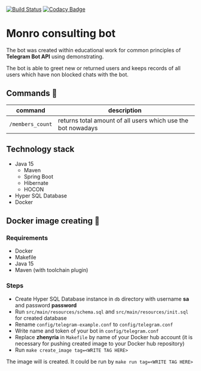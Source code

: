 [![Build Status](https://travis-ci.com/Zhenyria/monro-consulting-bot.svg?branch=master)](https://travis-ci.org/Zhenyria/monro-consulting-bot)
[![Codacy Badge](https://app.codacy.com/project/badge/Grade/35f78eaef7d84690ad81819853527f8c)](https://www.codacy.com/gh/Zhenyria/monro-consulting-bot/dashboard?utm_source=github.com&amp;utm_medium=referral&amp;utm_content=Zhenyria/monro-consulting-bot&amp;utm_campaign=Badge_Grade)

# Monro consulting bot

The bot was created within educational work for common principles of **Telegram Bot API** using demonstrating.

The bot is able to greet new or returned users and keeps records of all users which have non blocked chats with the bot.

## Commands :speech_balloon:

| command          | description                                                  |
|------------------|--------------------------------------------------------------|
| `/members_count` | returns total amount of all users which use the bot nowadays |

## Technology stack

- Java 15
  - Maven
  - Spring Boot
  - Hibernate
  - HOCON
- Hyper SQL Database
- Docker

## Docker image creating :whale:

### Requirements

- Docker
- Makefile
- Java 15
- Maven (with toolchain plugin)

### Steps

- Create Hyper SQL Database instance in `db` directory with username **sa** and password **password**
- Run `src/main/resources/schema.sql` and `src/main/resources/init.sql` for created database
- Rename `config/telegram-example.conf` to `config/telegram.conf`
- Write name and token of your bot in `config/telegram.conf`
- Replace **zhenyria** in `Makefile` by name of your Docker hub account (it is necessary for pushing created image to
  your
  Docker hub repository)
- Run `make create_image tag=<WRITE TAG HERE>`

The image will is created. It could be run by `make run tag=<WRITE TAG HERE>`
